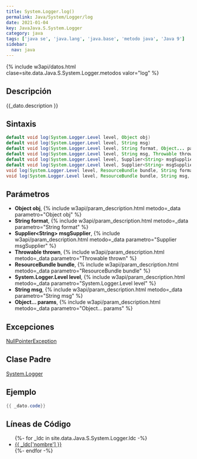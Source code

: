 ```yaml
---
title: System.Logger.log()
permalink: Java/System/Logger/log
date: 2021-01-04
key: JavaJava.S.System.Logger
category: java
tags: ['java se', 'java.lang', 'java.base', 'metodo java', 'Java 9']
sidebar: 
  nav: java
---
```


{% include w3api/datos.html clase=site.data.Java.S.System.Logger.metodos valor="log" %}

## Descripción
{{_dato.description }}

## Sintaxis
~~~java
default void log(System.Logger.Level level, Object obj)
default void log(System.Logger.Level level, String msg)
default void log(System.Logger.Level level, String format, Object... params)
default void log(System.Logger.Level level, String msg, Throwable thrown)
default void log(System.Logger.Level level, Supplier<String> msgSupplier)
default void log(System.Logger.Level level, Supplier<String> msgSupplier, Throwable thrown)
void log(System.Logger.Level level, ResourceBundle bundle, String format, Object... params)
void log(System.Logger.Level level, ResourceBundle bundle, String msg, Throwable thrown)
~~~

## Parámetros
* **Object obj**,  {% include w3api/param_description.html metodo=_data parametro="Object obj" %}
* **String format**,  {% include w3api/param_description.html metodo=_data parametro="String format" %}
* **Supplier&lt;String&gt; msgSupplier**,  {% include w3api/param_description.html metodo=_data parametro="Supplier<String> msgSupplier" %}
* **Throwable thrown**,  {% include w3api/param_description.html metodo=_data parametro="Throwable thrown" %}
* **ResourceBundle bundle**,  {% include w3api/param_description.html metodo=_data parametro="ResourceBundle bundle" %}
* **System.Logger.Level level**,  {% include w3api/param_description.html metodo=_data parametro="System.Logger.Level level" %}
* **String msg**,  {% include w3api/param_description.html metodo=_data parametro="String msg" %}
* **Object... params**,  {% include w3api/param_description.html metodo=_data parametro="Object... params" %}

## Excepciones
[NullPointerException](/Java/NullPointerException/)

## Clase Padre
[System.Logger](/Java/System/Logger/)

## Ejemplo
~~~java
{{ _dato.code}}
~~~

## Líneas de Código
<ul>
{%- for _ldc in site.data.Java.S.System.Logger.ldc -%}
   <li>
       <a href="{{_ldc['url'] }}">{{ _ldc['nombre'] }}</a>
   </li>
{%- endfor -%}
</ul>
